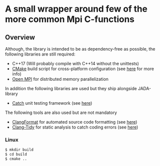 # A small wrapper around few of the more common Mpi C-functions


## Overview


Although, the library is intended to be as dependency-free as possible, the following libraries are still required:

- C++17 (Will probably compile with C++14 without the unittests)
- [CMake](https://cmake.org/) build script for cross-platform configuration (see 
  [here](#cmakeliststxt) for more info)
- [Open MPI](https://www.open-mpi.org/) for distributed memory parallelization

In addition the following libraries are used but they ship alongside JADA-library

- [Catch](https://github.com/catchorg/Catch2) unit testing framework (see 
  [here](#mytestscpp))

The following tools are also used but are not mandatory

- [ClangFormat](https://clang.llvm.org/docs/ClangFormat.html) for automated 
  source code formatting (see [here](#clang-format))
- [Clang-Tidy](http://clang.llvm.org/extra/clang-tidy/) for static analysis to 
  catch coding errors (see [here](#clang-tidy))




### Linux

```bash
$ mkdir build
$ cd build
$ cmake ..
```

